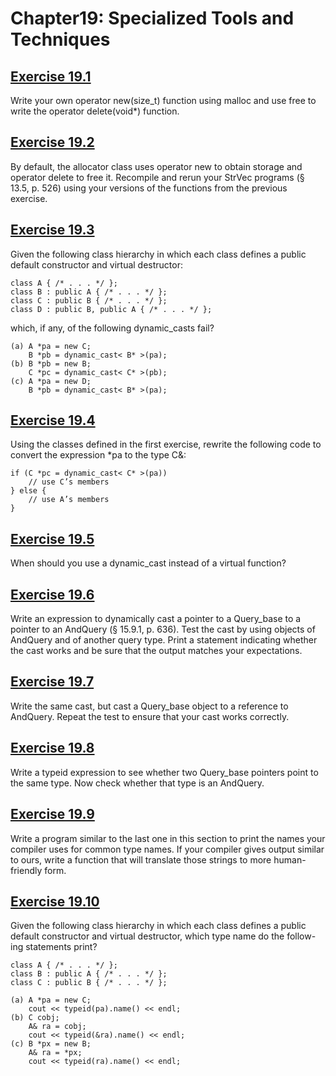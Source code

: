 # Chapter19: Specialized Tools and Techniques
## [Exercise 19.1](19.01.cpp)
Write your own operator new(size_t) function using malloc and use free to write the operator delete(void*) function.
## [Exercise 19.2](19.02)
By default, the allocator class uses operator new to obtain storage and operator delete to free it. Recompile and rerun your StrVec programs (§ 13.5, p. 526) using your versions of the functions from the previous exercise.
## [Exercise 19.3](19.03.txt)
Given the following class hierarchy in which each class defines a public default constructor and virtual destructor:
```
class A { /* . . . */ };
class B : public A { /* . . . */ };
class C : public B { /* . . . */ };
class D : public B, public A { /* . . . */ };
```
which, if any, of the following dynamic_casts fail?
```
(a) A *pa = new C;
    B *pb = dynamic_cast< B* >(pa);
(b) B *pb = new B;
    C *pc = dynamic_cast< C* >(pb);
(c) A *pa = new D;
    B *pb = dynamic_cast< B* >(pa);
```
## [Exercise 19.4](19.04.cpp)
Using the classes defined in the first exercise, rewrite the following code to convert the expression *pa to the type C&:
```
if (C *pc = dynamic_cast< C* >(pa))
    // use C’s members
} else {
    // use A’s members
}
```
## [Exercise 19.5](19.05.txt)
When should you use a dynamic_cast instead of a virtual function?
## [Exercise 19.6](19.06)
Write an expression to dynamically cast a pointer to a Query_base to a pointer to an AndQuery (§ 15.9.1, p. 636). Test the cast by using objects of AndQuery and of another query type. Print a statement indicating whether the cast works and be sure that the output matches your expectations.
## [Exercise 19.7](19.07)
Write the same cast, but cast a Query_base object to a reference to AndQuery. Repeat the test to ensure that your cast works correctly.
## [Exercise 19.8](19.08)
Write a typeid expression to see whether two Query_base pointers point to the same type. Now check whether that type is an AndQuery.
## [Exercise 19.9](19.09)
Write a program similar to the last one in this section to print the names your compiler uses for common type names. If your compiler gives output similar to ours, write a function that will translate those strings to more human-friendly form.
## [Exercise 19.10](19.10.txt)
Given the following class hierarchy in which each class defines a
public default constructor and virtual destructor, which type name do the follow-
ing statements print?
```
class A { /* . . . */ };
class B : public A { /* . . . */ };
class C : public B { /* . . . */ };

(a) A *pa = new C;
    cout << typeid(pa).name() << endl;
(b) C cobj;
    A& ra = cobj;
    cout << typeid(&ra).name() << endl;
(c) B *px = new B;
    A& ra = *px;
    cout << typeid(ra).name() << endl;
```
